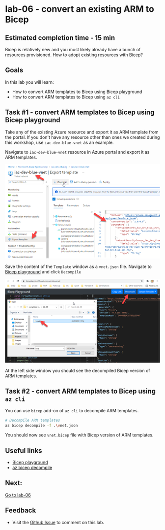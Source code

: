 # lab-06 - convert an existing ARM to Bicep

## Estimated completion time - 15 min

Bicep is relatively new and you most likely already have a bunch of resources provisioned. How to adopt existing resources with Bicep? 

## Goals

In this lab you will learn:

* How to convert ARM templates to Bicep using Bicep playground
* How to convert ARM templates to Bicep using `az cli`

## Task #1 - convert ARM templates to Bicep using Bicep playground

Take any of the existing Azure resource and export it as ARM template from the portal. If you don't have any resource other than ones we created during this workshop, use `iac-dev-blue-vnet` as an example. 

Navigate to `iac-dev-blue-vnet` resource in Azure portal and export it as ARM templates.

![export-arm](images/export-arm.png)

Save the content of the `Template` window as a `vnet.json` file. 
Navigate to [Bicep playground](https://bicepdemo.z22.web.core.windows.net/) and click `Decompile`

![upload-arm](images/upload-arm.png)

At the left side window you should see the decompiled Bicep version of ARM templates.

## Task #2 - convert ARM templates to Bicep using `az cli`

You can use `bicep` add-on of `az cli` to decompile ARM templates.

```bash
# Decompile ARM templates
az bicep decompile -f .\vnet.json
```

You should now see `vnet.bicep` file with Bicep version of ARM templates.

## Useful links

* [Bicep playground](https://bicepdemo.z22.web.core.windows.net/)
* [az bicep decompile](https://docs.microsoft.com/en-us/cli/azure/bicep?WT.mc_id=AZ-MVP-5003837&view=azure-cli-latest#az_bicep_decompile)

## Next: 

[Go to lab-06](../lab-07/readme.md)

## Feedback

* Visit the [Github Issue](https://github.com/evgenyb/aks-workshops/issues/31) to comment on this lab. 